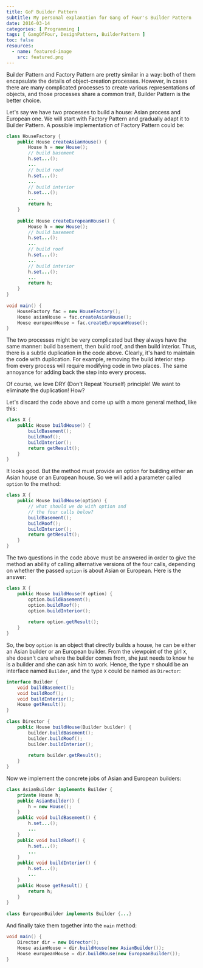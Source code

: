 ```yaml
---
title: GoF Builder Pattern
subtitle: My personal explanation for Gang of Four's Builder Pattern
date: 2016-03-14
categories: [ Programming ]
tags: [ GangOfFour, DesignPattern, BuilderPattern ]
toc: false
resources:
  - name: featured-image
    src: featured.png
---
```


Builder Pattern and Factory Pattern are pretty similar in a way: both of them encapsulate the details of object-creation processes. However, in cases there are many complicated processes to create various representations of objects, and those processes share a common trait, Builder Pattern is the better choice.

Let's say we have two processes to build a house: Asian process and European one. We will start with Factory Pattern and gradually adapt it to Builder Pattern. A possible implementation of Factory Pattern could be:

```java
class HouseFactory {
    public House createAsianHouse() {
        House h = new House();
        // build basement
        h.set...();
        ...
        // build roof
        h.set...();
        ...
        // build interior
        h.set...();
        ...
        return h;
    }
     
    public House createEuropeanHouse() {
        House h = new House();
        // build basement
        h.set...();
        ...
        // build roof
        h.set...();
        ...
        // build interior
        h.set...();
        ...
        return h;
    }
}
 
void main() {
    HouseFactory fac = new HouseFactory();
    House asianHouse = fac.createAsianHouse();
    House europeanHouse = fac.createEuropeanHouse();
}
```

The two processes might be very complicated but they always have the same manner: build basement, then build roof, and then build interior. Thus, there is a subtle duplication in the code above. Clearly, it's hard to maintain the code with duplication. For example, removing the build interior step from every process will require modifying code in two places. The same annoyance for adding back the step into every process.

Of course, we love DRY (Don't Repeat Yourself) principle! We want to eliminate the duplication! How?

Let's discard the code above and come up with a more general method, like this:

```java
class X {
    public House buildHouse() {
        buildBasement();
        buildRoof();
        buildInterior();
        return getResult();
    }
}
```

It looks good. But the method must provide an option for building either an Asian house or an European house. So we will add a parameter called `option` to the method:

```java
class X {
    public House buildHouse(option) {
        // what should we do with option and
        // the four calls below?
        buildBasement();
        buildRoof();
        buildInterior();
        return getResult();
    }
}
```

The two questions in the code above must be answered in order to give the method an ability of calling alternative versions of the four calls, depending on whether the passed `option` is about Asian or European. Here is the answer:

```java
class X {
    public House buildHouse(Y option) {
        option.buildBasement();
        option.buildRoof();
        option.buildInterior();
         
        return option.getResult();
    }
}
```

So, the boy `option` is an object that directly builds a house, he can be either an Asian builder or an European builder. From the viewpoint of the girl `X`, she doesn't care where the builder comes from, she just needs to know he is a builder and she can ask him to work. Hence, the type `Y` should be an interface named `Builder`, and the type `X` could be named as `Director`:

```java
interface Builder {
    void buildBasement();
    void buildRoof();
    void buildInterior();
    House getResult();
}
 
class Director {
    public House buildHouse(Builder builder) {
        builder.buildBasement();
        builder.buildRoof();
        builder.buildInterior();
         
        return builder.getResult();
    }
}
```

Now we implement the concrete jobs of Asian and European builders:

```java
class AsianBuilder implements Builder {
    private House h;
    public AsianBuilder() {
        h = new House();
    }
    public void buildBasement() {
        h.set...();
        ...
    }
    public void buildRoof() {
        h.set...();
        ...
    }
    public void buildInterior() {
        h.set...();
        ...
    }
    public House getResult() {
        return h;
    }
}
 
class EuropeanBuilder implements Builder {...}
```

And finally take them together into the `main` method:

```java
void main() {
    Director dir = new Director();
    House asianHouse = dir.buildHouse(new AsianBuilder());
    House europeanHouse = dir.buildHouse(new EuropeanBuilder());
}
```
